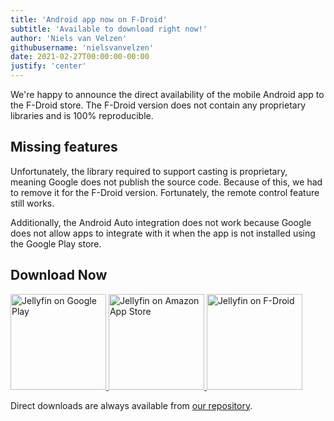 ```yaml
---
title: 'Android app now on F-Droid'
subtitle: 'Available to download right now!'
author: 'Niels van Velzen'
githubusername: 'nielsvanvelzen'
date: 2021-02-27T00:00:00-00:00
justify: 'center'
---
```


We're happy to announce the direct availability of the mobile Android app to the F-Droid store. The F-Droid version does not contain any proprietary libraries and is 100% reproducible.

<!--more-->

## Missing features

Unfortunately, the library required to support casting is proprietary, meaning Google does not publish the source code. Because of this, we had to remove it for the F-Droid version. Fortunately, the remote control feature still works.

Additionally, the Android Auto integration does not work because Google does not allow apps to integrate with it when the app is not installed using the Google Play store.

## Download Now

<a class="NoLinkLook" href="https://play.google.com/store/apps/details?id=org.jellyfin.mobile">
  <img width="153" alt="Jellyfin on Google Play" src="/images/store-icons/google-play.png" />
</a>

<a class="NoLinkLook" href="https://www.amazon.com/gp/product/B081RFTTQ9">
  <img width="153" alt="Jellyfin on Amazon App Store" src="/images/store-icons/amazon.png" />
</a>

<a class="NoLinkLook" href="https://f-droid.org/en/packages/org.jellyfin.mobile/">
  <img width="153" alt="Jellyfin on F-Droid" src="/images/store-icons/fdroid.png" />
</a>

Direct downloads are always available from [our repository](https://repo.jellyfin.org/releases/client/android/).
